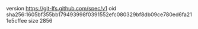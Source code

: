 version https://git-lfs.github.com/spec/v1
oid sha256:1605bf355bb179493998f0391552efc080329bf8db09ce780ed6fa211e5cffee
size 2856
